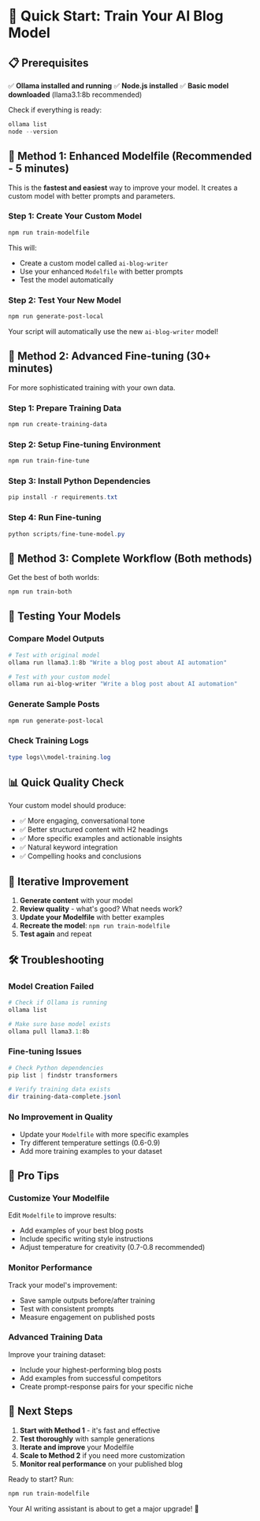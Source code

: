 # 🚀 Quick Start: Train Your AI Blog Model

## 📋 **Prerequisites**

✅ **Ollama installed and running**
✅ **Node.js installed** 
✅ **Basic model downloaded** (llama3.1:8b recommended)

Check if everything is ready:
```powershell
ollama list
node --version
```

## 🎯 **Method 1: Enhanced Modelfile (Recommended - 5 minutes)**

This is the **fastest and easiest** way to improve your model. It creates a custom model with better prompts and parameters.

### Step 1: Create Your Custom Model
```powershell
npm run train-modelfile
```

This will:
- Create a custom model called `ai-blog-writer`
- Use your enhanced `Modelfile` with better prompts
- Test the model automatically

### Step 2: Test Your New Model
```powershell
npm run generate-post-local
```

Your script will automatically use the new `ai-blog-writer` model!

## 🔬 **Method 2: Advanced Fine-tuning (30+ minutes)**

For more sophisticated training with your own data.

### Step 1: Prepare Training Data
```powershell
npm run create-training-data
```

### Step 2: Setup Fine-tuning Environment
```powershell
npm run train-fine-tune
```

### Step 3: Install Python Dependencies
```powershell
pip install -r requirements.txt
```

### Step 4: Run Fine-tuning
```powershell
python scripts/fine-tune-model.py
```

## 🎪 **Method 3: Complete Workflow (Both methods)**

Get the best of both worlds:

```powershell
npm run train-both
```

## 🧪 **Testing Your Models**

### Compare Model Outputs
```powershell
# Test with original model
ollama run llama3.1:8b "Write a blog post about AI automation"

# Test with your custom model  
ollama run ai-blog-writer "Write a blog post about AI automation"
```

### Generate Sample Posts
```powershell
npm run generate-post-local
```

### Check Training Logs
```powershell
type logs\\model-training.log
```

## 📊 **Quick Quality Check**

Your custom model should produce:
- ✅ More engaging, conversational tone
- ✅ Better structured content with H2 headings
- ✅ More specific examples and actionable insights
- ✅ Natural keyword integration
- ✅ Compelling hooks and conclusions

## 🔄 **Iterative Improvement**

1. **Generate content** with your model
2. **Review quality** - what's good? What needs work?
3. **Update your Modelfile** with better examples
4. **Recreate the model**: `npm run train-modelfile`
5. **Test again** and repeat

## 🛠️ **Troubleshooting**

### Model Creation Failed
```powershell
# Check if Ollama is running
ollama list

# Make sure base model exists
ollama pull llama3.1:8b
```

### Fine-tuning Issues
```powershell
# Check Python dependencies
pip list | findstr transformers

# Verify training data exists
dir training-data-complete.jsonl
```

### No Improvement in Quality
- Update your `Modelfile` with more specific examples
- Try different temperature settings (0.6-0.9)
- Add more training examples to your dataset

## 🎯 **Pro Tips**

### Customize Your Modelfile
Edit `Modelfile` to improve results:
- Add examples of your best blog posts
- Include specific writing style instructions
- Adjust temperature for creativity (0.7-0.8 recommended)

### Monitor Performance
Track your model's improvement:
- Save sample outputs before/after training
- Test with consistent prompts
- Measure engagement on published posts

### Advanced Training Data
Improve your training dataset:
- Include your highest-performing blog posts
- Add examples from successful competitors
- Create prompt-response pairs for your specific niche

## 🚀 **Next Steps**

1. **Start with Method 1** - it's fast and effective
2. **Test thoroughly** with sample generations
3. **Iterate and improve** your Modelfile
4. **Scale to Method 2** if you need more customization
5. **Monitor real performance** on your published blog

Ready to start? Run:
```powershell
npm run train-modelfile
```

Your AI writing assistant is about to get a major upgrade! 🎉
